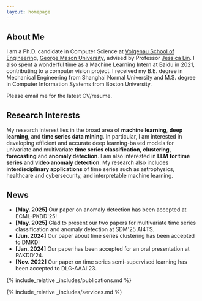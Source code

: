 ```yaml
---
layout: homepage
---
```


## About Me

I am a Ph.D. candidate in Computer Science at [Volgenau School of Engineering](https://volgenau.gmu.edu), [George Mason University](https://www.gmu.edu/), advised by Professor [Jessica Lin](https://cs.gmu.edu/~jessica/). I also spent a wonderful time as a Machine Learning Intern at Baidu in 2021, contributing to a computer vision project. I received my B.E. degree in Mechanical Engineering from Shanghai Normal University and M.S. degree in Computer Information Systems from Boston University.

Please email me for the latest CV/resume.

## Research Interests

My research interest lies in the broad area of **machine learning**, **deep learning**, and **time series data mining**. In particular, I am interested in developing efficient and accurate deep learning-based models for univariate and multivariate **time series classification**, **clustering**, **forecasting** and **anomaly detection**. I am also interested in **LLM for time series** and **video anomaly detection**. My research also includes **interdisciplinary applications** of time series such as astrophysics, healthcare and cybersecurity, and interpretable machine learning.

## News
- **[May. 2025]** Our paper on anomaly detection has been accepted at ECML-PKDD'25!
- **[May. 2025]** Glad to present our two papers for multivariate time series classification and anomaly detection at SDM'25 AI4TS.
- **[Jun. 2024]** Our paper about time series clustering has been accepted to DMKD!
- **[Jan. 2024]** Our paper has been accepted for an oral presentation at PAKDD'24.
- **[Nov. 2022]** Our paper on time series semi-supervised learning has been accepted to DLG-AAAI'23.

{% include_relative _includes/publications.md %}

{% include_relative _includes/services.md %}

